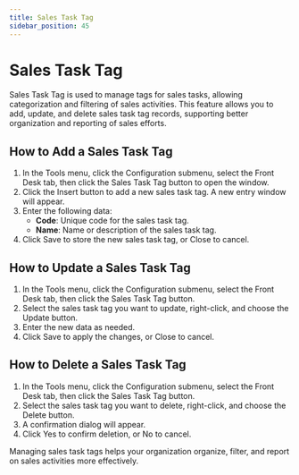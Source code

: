 ```yaml
---
title: Sales Task Tag
sidebar_position: 45
---
```


# Sales Task Tag

Sales Task Tag is used to manage tags for sales tasks, allowing categorization and filtering of sales activities. This feature allows you to add, update, and delete sales task tag records, supporting better organization and reporting of sales efforts.

## How to Add a Sales Task Tag

1. In the Tools menu, click the Configuration submenu, select the Front Desk tab, then click the Sales Task Tag button to open the window.
2. Click the Insert button to add a new sales task tag. A new entry window will appear.
3. Enter the following data:
   - **Code**: Unique code for the sales task tag.
   - **Name**: Name or description of the sales task tag.
4. Click Save to store the new sales task tag, or Close to cancel.

## How to Update a Sales Task Tag

1. In the Tools menu, click the Configuration submenu, select the Front Desk tab, then click the Sales Task Tag button.
2. Select the sales task tag you want to update, right-click, and choose the Update button.
3. Enter the new data as needed.
4. Click Save to apply the changes, or Close to cancel.

## How to Delete a Sales Task Tag

1. In the Tools menu, click the Configuration submenu, select the Front Desk tab, then click the Sales Task Tag button.
2. Select the sales task tag you want to delete, right-click, and choose the Delete button.
3. A confirmation dialog will appear.
4. Click Yes to confirm deletion, or No to cancel.

Managing sales task tags helps your organization organize, filter, and report on sales activities more effectively.
